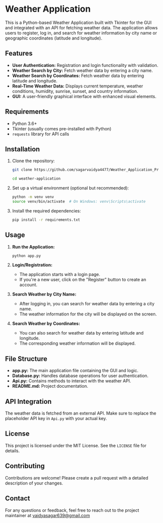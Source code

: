 # Weather Application

This is a Python-based Weather Application built with Tkinter for the GUI and integrated with an API for fetching weather data. The application allows users to register, log in, and search for weather information by city name or geographic coordinates (latitude and longitude).

## Features

- **User Authentication:** Registration and login functionality with validation.
- **Weather Search by City:** Fetch weather data by entering a city name.
- **Weather Search by Coordinates:** Fetch weather data by entering latitude and longitude.
- **Real-Time Weather Data:** Displays current temperature, weather conditions, humidity, sunrise, sunset, and country information.
- **GUI:** A user-friendly graphical interface with enhanced visual elements.

## Requirements

- Python 3.6+
- Tkinter (usually comes pre-installed with Python)
- `requests` library for API calls

## Installation

1. Clone the repository:
    ```bash
   git clone https://github.com/sagarvaidya4477/Weather_Application_Project.git

    cd weather-application
    ```

2. Set up a virtual environment (optional but recommended):
    ```bash
    python -m venv venv
    source venv/bin/activate  # On Windows: venv\Scripts\activate
    ```

3. Install the required dependencies:
    ```bash
    pip install -r requirements.txt
    ```

## Usage

1. **Run the Application:**
    ```bash
    python app.py
    ```

2. **Login/Registration:**
   - The application starts with a login page.
   - If you're a new user, click on the "Register" button to create an account.

3. **Search Weather by City Name:**
   - After logging in, you can search for weather data by entering a city name.
   - The weather information for the city will be displayed on the screen.

4. **Search Weather by Coordinates:**
   - You can also search for weather data by entering latitude and longitude.
   - The corresponding weather information will be displayed.

## File Structure

- **app.py:** The main application file containing the GUI and logic.
- **Database.py:** Handles database operations for user authentication.
- **Api.py:** Contains methods to interact with the weather API.
- **README.md:** Project documentation.

## API Integration

The weather data is fetched from an external API. Make sure to replace the placeholder API key in `Api.py` with your actual key.

## License

This project is licensed under the MIT License. See the `LICENSE` file for details.

## Contributing

Contributions are welcome! Please create a pull request with a detailed description of your changes.

## Contact

For any questions or feedback, feel free to reach out to the project maintainer at vaidyasagar639@gmail.com
